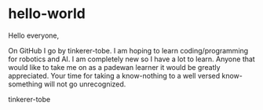 # hello-world

Hello everyone,

On GitHub I go by tinkerer-tobe. I am hoping to learn coding/programming for robotics and AI. I am completely new so I have a lot to learn. Anyone that would like to take me on as a padewan learner it would be greatly appreciated. Your time for taking a know-nothing to a well versed know-something will not go unrecognized.

tinkerer-tobe
